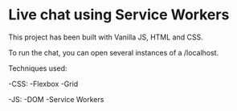 # Live chat using Service Workers

This project has been built with Vanilla JS, HTML and CSS.

To run the chat, you can open several instances of a /localhost.

Techniques used:

-CSS:
    -Flexbox
    -Grid

-JS:
    -DOM
    -Service Workers
